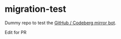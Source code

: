 # migration-test

Dummy repo to test the [GitHub / Codeberg mirror bot](https://codeberg.org/wl/GithubCodebergMirror).

Edit for PR
